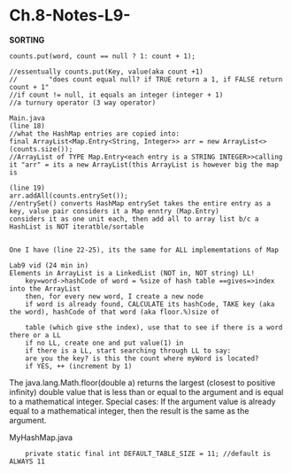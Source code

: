 # Ch.8-Notes-L9-
**SORTING**

    counts.put(word, count == null ? 1: count + 1);
    
    //essentually counts.put(Key, value(aka count +1)
    //        "does count equal null? if TRUE return a 1, if FALSE return count + 1"
    //if count != null, it equals an integer (integer + 1)
    //a turnury operator (3 way operator) 
    
    Main.java
    (line 18)
    //what the HashMap entries are copied into:
    final ArrayList<Map.Entry<String, Integer>> arr = new ArrayList<>(counts.size());
    //ArrayList of TYPE Map.Entry<each entry is a STRING INTEGER>>calling it "arr" = its a new ArrayList(this ArrayList is however big the map is
    
    (line 19)
    arr.addAll(counts.entrySet());
    //entrySet() converts HashMap entrySet takes the entire entry as a key, value pair considers it a Map enntry (Map.Entry)
    considers it as one unit each, then add all to array list b/c a HashList is NOT iteratble/sortable 
    
    
    One I have (line 22-25), its the same for ALL implememtations of Map
    
    Lab9 vid (24 min in)
    Elements in ArrayList is a LinkedList (NOT in, NOT string) LL!
        key=word->hashCode of word = %size of hash table ==gives=>index into the ArrayList
        then, for every new word, I create a new node
        if word is already found, CALCULATE its hashCode, TAKE key (aka the word), hashCode of that word (aka floor.%)size of
   
        table (which give sthe index), use that to see if there is a word there or a LL
        if no LL, create one and put value(1) in
        if there is a LL, start searching through LL to say:
        are you the key? is this the count where myWord is located?
        if YES, ++ (increment by 1)


The java.lang.Math.floor(double a) returns the largest (closest to positive infinity) double value that is less than or equal to the argument and is equal to a mathematical integer. Special cases: If the argument value is already equal to a mathematical integer, then the result is the same as the argument.

MyHashMap.java
        
        private static final int DEFAULT_TABLE_SIZE = 11; //default is ALWAYS 11
